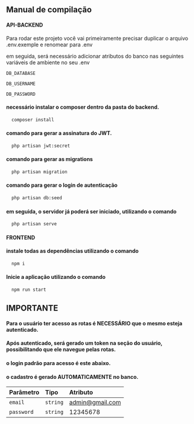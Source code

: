 
## Manual de compilação

#### API-BACKEND

Para rodar este projeto você vai primeiramente precisar duplicar o arquivo .env.exemple e renomear para .env

em seguida, será necessário adicionar atributos do banco nas seguintes variáveis de ambiente no seu .env

`DB_DATABASE`

`DB_USERNAME`

`DB_PASSWORD`
#### necessário instalar o composer dentro da pasta do backend.
```bash
  composer install
```
#### comando para gerar a assinatura do JWT.
```bash
  php artisan jwt:secret
```
#### comando para gerar as migrations
```bash
  php artisan migration
```

#### comando para gerar o login de autenticação
```bash
  php artisan db:seed
```

#### em seguida, o servidor já poderá ser iniciado, utilizando o comando
```bash
  php artisan serve
```
#### FRONTEND

####  instale todas as dependências utilizando o comando
```bash
  npm i
```
#### Inicie a aplicação utilizando o comando
```bash
  npm run start
```
## IMPORTANTE
#### Para o usuário ter acesso as rotas é NECESSÁRIO que o mesmo esteja autenticado.
#### Após autenticado, será gerado um token na seção do usuário, possibilitando que ele navegue pelas rotas.

#### o login padrão para acesso é este abaixo.

#### o cadastro é gerado AUTOMATICAMENTE no banco.
| Parâmetro   | Tipo       | Atributo                         |
| :---------- | :--------- | :---------------------------------- |
| `email` | `string` | admin@gmail.com|
| `password`   | `string`  |12345678 |

